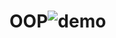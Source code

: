 # OOP![demo](https://github.com/nguyenkute1206/OOP/assets/124754446/bdb18d5b-168a-41ad-add6-41ddbe942296)
